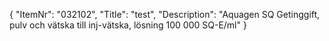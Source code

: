 {
  "ItemNr": "032102",
  "Title": "test",
  "Description": "Aquagen SQ Getinggift, pulv och vätska till inj-vätska, lösning 100 000 SQ-E/ml"
}